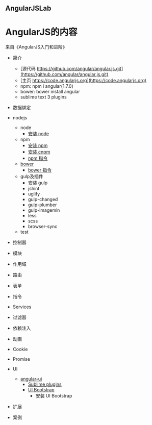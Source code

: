AngularJSLab
-----------------------------------------------------------------------------------------------------------------------

# AngularJS的内容

来自《AngularJS入门和进阶》

- 简介
	- [源代码 https://github.com/angular/angular.js.git](https://github.com/angular/angular.js.git)
	- [主页 https://code.angularjs.org](https://code.angularjs.org)
	- npm: npm i angular(1.7.0)
	- bower: bower install angular
	- sublime text 3 plugins
- 数据绑定
- nodejs
	- node
		- [安装 node](nodejs.md#user-content-安装-node)
	- npm
		- [安装 npm](#user-content-安装-npm)
		- [安装 cnpm](#user-content-安装-cnpm)
		- [npm 指令](#user-content-npm-指令)
	- [bower](#user-content-bower)
		- [bower 指令](#user-content-bower-指令)
	- gulp及插件
		- 安装 gulp
		- jshint
		- uglify
		- gulp-changed
		- gulp-plumber
		- gulp-imagemin
		- less
		- scss
		- browser-sync
	- test
- 控制器
- 模块
- 作用域
- 路由
- 表单
- 指令
- Services
- 过滤器
- 依赖注入
- 动画
- Cookie
- Promise
- UI
	- [angular-ui](http://angular-ui.github.io)
		- [Sublime plugins](https://github.com/angular-ui/AngularJS-sublime-package)
		- [UI Bootstrap](https://angular-ui.github.io/bootstrap/)
			- 安装 UI Bootstrap

- 扩展
- 案例